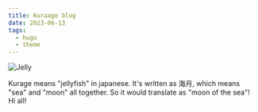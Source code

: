 ```yaml
---
title: Kuraage blog
date: 2023-06-13
tags:
  - hugo
  - theme
---
```

![Jelly](/images/jellyfishes.jpg)

Kurage means "jellyfish" in japanese.
It's written as 海月, which means "sea" and "moon" all together. So it would translate as "moon of the sea"!
Hi all!